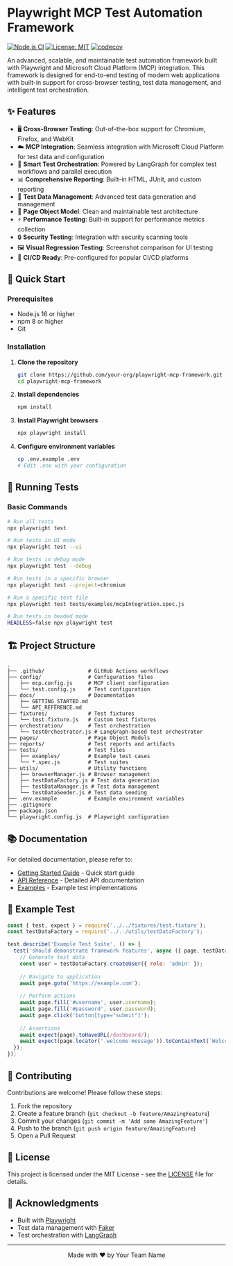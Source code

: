 # Playwright MCP Test Automation Framework

[![Node.js CI](https://github.com/your-org/playwright-mcp-framework/actions/workflows/node.js.yml/badge.svg)](https://github.com/your-org/playwright-mcp-framework/actions)
[![License: MIT](https://img.shields.io/badge/License-MIT-yellow.svg)](https://opensource.org/licenses/MIT)
[![codecov](https://codecov.io/gh/your-org/playwright-mcp-framework/branch/main/graph/badge.svg?token=YOUR-TOKEN-HERE)](https://codecov.io/gh/your-org/playwright-mcp-framework)

An advanced, scalable, and maintainable test automation framework built with Playwright and Microsoft Cloud Platform (MCP) integration. This framework is designed for end-to-end testing of modern web applications with built-in support for cross-browser testing, test data management, and intelligent test orchestration.

## ✨ Features

- 🖥️ **Cross-Browser Testing**: Out-of-the-box support for Chromium, Firefox, and WebKit
- ☁️ **MCP Integration**: Seamless integration with Microsoft Cloud Platform for test data and configuration
- 🤖 **Smart Test Orchestration**: Powered by LangGraph for complex test workflows and parallel execution
- 📊 **Comprehensive Reporting**: Built-in HTML, JUnit, and custom reporting
- 🔄 **Test Data Management**: Advanced test data generation and management
- 🧩 **Page Object Model**: Clean and maintainable test architecture
- ⚡ **Performance Testing**: Built-in support for performance metrics collection
- 🔒 **Security Testing**: Integration with security scanning tools
- 🖼️ **Visual Regression Testing**: Screenshot comparison for UI testing
- 🚀 **CI/CD Ready**: Pre-configured for popular CI/CD platforms

## 🚀 Quick Start

### Prerequisites

- Node.js 16 or higher
- npm 8 or higher
- Git

### Installation

1. **Clone the repository**
   ```bash
   git clone https://github.com/your-org/playwright-mcp-framework.git
   cd playwright-mcp-framework
   ```

2. **Install dependencies**
   ```bash
   npm install
   ```

3. **Install Playwright browsers**
   ```bash
   npx playwright install
   ```

4. **Configure environment variables**
   ```bash
   cp .env.example .env
   # Edit .env with your configuration
   ```

## 🏃 Running Tests

### Basic Commands

```bash
# Run all tests
npx playwright test

# Run tests in UI mode
npx playwright test --ui

# Run tests in debug mode
npx playwright test --debug

# Run tests in a specific browser
npx playwright test --project=chromium

# Run a specific test file
npx playwright test tests/examples/mcpIntegration.spec.js

# Run tests in headed mode
HEADLESS=false npx playwright test
```

## 🏗️ Project Structure

```
.
├── .github/              # GitHub Actions workflows
├── config/               # Configuration files
│   ├── mcp.config.js     # MCP client configuration
│   └── test.config.js    # Test configuration
├── docs/                 # Documentation
│   ├── GETTING_STARTED.md
│   └── API_REFERENCE.md
├── fixtures/             # Test fixtures
│   └── test.fixture.js   # Custom test fixtures
├── orchestration/        # Test orchestration
│   └── testOrchestrator.js # LangGraph-based test orchestrator
├── pages/                # Page Object Models
├── reports/              # Test reports and artifacts
├── tests/                # Test files
│   ├── examples/         # Example test cases
│   └── *.spec.js         # Test suites
├── utils/                # Utility functions
│   ├── browserManager.js # Browser management
│   ├── testDataFactory.js # Test data generation
│   ├── testDataManager.js # Test data management
│   └── testDataSeeder.js # Test data seeding
├── .env.example          # Example environment variables
├── .gitignore
├── package.json
└── playwright.config.js  # Playwright configuration
```

## 📚 Documentation

For detailed documentation, please refer to:

- [Getting Started Guide](./docs/GETTING_STARTED.md) - Quick start guide
- [API Reference](./docs/API_REFERENCE.md) - Detailed API documentation
- [Examples](./tests/examples/) - Example test implementations

## 🧪 Example Test

```javascript
const { test, expect } = require('../../fixtures/test.fixture');
const testDataFactory = require('../../utils/testDataFactory');

test.describe('Example Test Suite', () => {
  test('should demonstrate framework features', async ({ page, testData }) => {
    // Generate test data
    const user = testDataFactory.createUser({ role: 'admin' });
    
    // Navigate to application
    await page.goto('https://example.com');
    
    // Perform actions
    await page.fill('#username', user.username);
    await page.fill('#password', user.password);
    await page.click('button[type="submit"]');
    
    // Assertions
    await expect(page).toHaveURL(/dashboard/);
    await expect(page.locator('.welcome-message')).toContainText(`Welcome, ${user.firstName}`);
  });
});
```

## 🤝 Contributing

Contributions are welcome! Please follow these steps:

1. Fork the repository
2. Create a feature branch (`git checkout -b feature/AmazingFeature`)
3. Commit your changes (`git commit -m 'Add some AmazingFeature'`)
4. Push to the branch (`git push origin feature/AmazingFeature`)
5. Open a Pull Request

## 📄 License

This project is licensed under the MIT License - see the [LICENSE](LICENSE) file for details.

## 🙏 Acknowledgments

- Built with [Playwright](https://playwright.dev/)
- Test data management with [Faker](https://fakerjs.dev/)
- Test orchestration with [LangGraph](https://langchain-ai.github.io/langgraph/)

---

<div align="center">
  Made with ❤️ by Your Team Name
</div>
